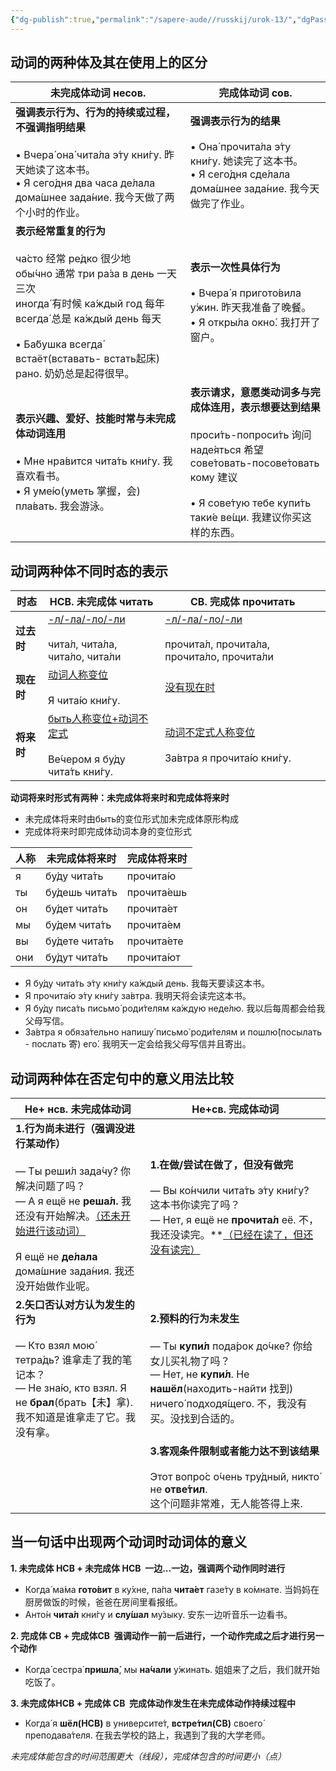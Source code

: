 ```yaml
---
{"dg-publish":true,"permalink":"/sapere-aude//russkij/urok-13/","dgPassFrontmatter":true}
---
```


## 动词的两种体及其在使用上的区分

| 未完成体动词 несов.                                                                                                                                                                                                                    | 完成体动词 сов.                                                                                                                                                                    |
| -------------------------------------------------------------------------------------------------------------------------------------------------------------------------------------------------------------------------------- | ----------------------------------------------------------------------------------------------------------------------------------------------------------------------------- |
| **强调表示行为、行为的持续或过程，不强调指明结果**<br><br>• Вчера́ она́ чита́ла э́ту кни́гу. 昨天她读了这本书。<br>• Я сего́дня два часа де́лала дома́шнее зада́ние. 我今天做了两个小时的作业。                                                                               | **强调表示行为的结果**<br><br>• Она́ прочита́ла э́ту кни́гу. 她读完了这本书。<br>• Я сего́дня сде́лала дома́шнее зада́ние. 我今天做完了作业。                                                           |
| **表示经常重复的行为**<br><br>ча́сто 经常        ре́дко 很少地<br>обы́чно 通常     три ра́за в день 一天三次<br>иногда́ 有时候   ка́ждый год 每年<br>всегда́ 总是      ка́ждый день 每天<br><br>• Ба́бушка всегда́ встаёт(вставать- встать起床) рано. 奶奶总是起得很早。 | **表示一次性具体行为**<br><br>• Вчера́ я пригото́вила у́жин. 昨天我准备了晚餐。<br>• Я откры́ла окно́. 我打开了窗户。                                                                                  |
| **表示兴趣、爱好、技能时常与未完成体动词连用**<br><br>• Мне нра́вится чита́ть кни́гу. 我喜欢看书。<br>• Я уме́ю(уметь 掌握，会) пла́вать. 我会游泳。                                                                                                                 | **表示请求，意愿类动词多与完成体连用，表示想要达到结果**<br><br>проси́ть-попроси́ть 询问<br>наде́яться 希望<br>сове́товать-посове́товать кому 建议<br><br>• Я сове́тую тебе купи́ть таки́е ве́щи. 我建议你买这样的东西。 |
## 动词两种体不同时态的表示
| 时态      | НСВ. 未完成体 читать                                               | СВ. 完成体 прочитать                                                          |
| ------- | -------------------------------------------------------------- | -------------------------------------------------------------------------- |
| **过去时** | <u>-л/-ла/-ло/-ли</u><br><br>чита́л, чита́ла, чита́ло, чита́ли | <u>-л/-ла/-ло/-ли</u><br><br>прочита́л, прочита́ла, прочита́ло, прочита́ли |
| **现在时** | <u>动词人称变位</u><br><br>Я чита́ю кни́гу.                          | <u>没有现在时</u>                                                               |
| **将来时** | <u>быть人称变位+动词不定式</u><br><br>Ве́чером я бу́ду чита́ть кни́гу.  | <u>动词不定式人称变位</u><br><br>За́втра я прочита́ю кни́гу.                               |
**动词将来时形式有两种：未完成体将来时和完成体将来时**
- 未完成体将来时由быть的变位形式加未完成体原形构成
- 完成体将来时即完成体动词本身的变位形式

| 人称  | 未完成体将来时         | 完成体将来时      |
| --- | --------------- | ----------- |
| я   | бу́ду чита́ть   | прочита́ю   |
| ты  | бу́дешь чита́ть | прочита́ешь |
| он  | бу́дет чита́ть  | прочита́ет  |
| мы  | бу́дем чита́ть  | прочита́ем  |
| вы  | бу́дете чита́ть | прочита́ете |
| они | бу́дут чита́ть  | прочита́ют  |
- Я бу́ду чита́ть э́ту кни́гу ка́ждый день.  我每天要读这本书。
- Я прочита́ю э́ту кни́гу за́втра.  我明天将会读完这本书。
- Я бу́ду писа́ть письмо́ роди́телям ка́ждую неде́лю.  我以后每周都会给我父母写信。
- За́втра я обяза́тельно напишу́ письмо́ роди́телям и пошлю́(посылать - послать 寄) его́.  我明天一定会给我父母写信并且寄出。   


## 动词两种体在否定句中的意义用法比较

| Не+ нсв. 未完成体动词                                                                                                                                                                  | Не+св. 完成体动词                                                                                                                                                      |
| -------------------------------------------------------------------------------------------------------------------------------------------------------------------------------- | ----------------------------------------------------------------------------------------------------------------------------------------------------------------- |
| **1.行为尚未进行（强调没进行某动作）**<br><br>— Ты реши́л зада́чу? 你解决问题了吗？　<br>— А я ещё не **реша́л.**  我还没有开始解决。<u>（还未开始进行该动词）</u><br><br>Я ещё не **де́лала** дома́шние зада́ния. 我还没开始做作业呢。 | **1.在做/尝试在做了，但没有做完**<br><br>— Вы ко́нчили чита́ть э́ту кни́гу? 这本书你读完了吗？<br>— Нет, я ещё не **прочита́л** её. 不，我还没读完。**<u>（已经在读了，但还没有读完）</u>                     |
| **2.矢口否认对方认为发生的行为**<br><br>— Кто взял мою́ тетра́дь? 谁拿走了我的笔记本？<br>— Не зна́ю, кто взял. Я не **брал**(брать【未】拿). 我不知道是谁拿走了它。我没有拿。                                              | **2.预料的行为未发生**<br><br>— Ты **купи́л** пода́рок до́чке? 你给女儿买礼物了吗？ 　<br>— Нет, не **купи́л**. Не **нашёл**(находить-найти 找到) ничего́ подходя́щего. 不，我没有买。没找到合适的。 |
|                                                                                                                                                                                  | **3.客观条件限制或者能力达不到该结果**<br><br>Этот вопро́с о́чень тру́дный, никто́ не **отве́тил**.<br>这个问题非常难，无人能答得上来.                                                               |
## 当一句话中出现两个动词时动词体的意义

**1. 未完成体 НСВ + 未完成体 НСВ  一边...一边，强调两个动作同时进行**

- Когда́ ма́ма **гото́вит** в ку́хне, па́па **чита́ет** газе́ту в ко́мнате.  当妈妈在厨房做饭的时候，爸爸在房间里看报纸。
- Анто́н **чита́л** кни́гу и **слу́шал** му́зыку.  安东一边听音乐一边看书。

**2. 完成体 СВ + 完成体СВ  强调动作一前一后进行，一个动作完成之后才进行另一个动作**
- Когда́ сестра́ **пришла́**, мы **на́чали** у́жинать.  姐姐来了之后，我们就开始吃饭了。

**3. 未完成体НСВ + 完成体 СВ  完成体动作发生在未完成体动作持续过程中**
- Когда́ я **шёл(HCB)** в университе́т, **встре́тил(CB)** своего́ преподава́теля.  在我去学校的路上，我遇到了我的大学老师。

*未完成体能包含的时间范围更大（线段），完成体包含的时间更小（点）*